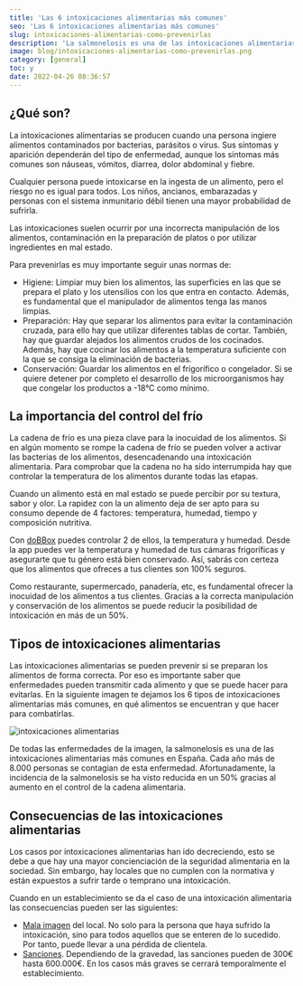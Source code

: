 ```yaml
---
title: 'Las 6 intoxicaciones alimentarias más comunes'
seo: 'Las 6 intoxicaciones alimentarias más comunes'
slug: intoxicaciones-alimentarias-como-prevenirlas
description: 'La salmonelosis es una de las intoxicaciones alimentarias más comunes. Cada año en España se contagian 8.000 personas.'
image: blog/intoxicaciones-alimentarias-como-prevenirlas.png
category: [general]
toc: y
date: 2022-04-26 08:36:57
---
```


## ¿Qué son?

La intoxicaciones alimentarias se producen cuando una persona ingiere alimentos contaminados por bacterias, parásitos o virus. Sus síntomas y aparición dependerán del tipo de enfermedad, aunque los síntomas más comunes son náuseas, vómitos, diarrea, dolor abdominal y fiebre.

Cualquier persona puede intoxicarse en la ingesta de un alimento, pero el riesgo no es igual para todos. Los niños, ancianos, embarazadas y personas con el sistema inmunitario débil tienen una mayor probabilidad de sufrirla.

Las intoxicaciones suelen ocurrir por una incorrecta manipulación de los alimentos, contaminación en la preparación de platos o por utilizar ingredientes en mal estado.

Para prevenirlas es muy importante seguir unas normas de:

- Higiene: Limpiar muy bien los alimentos, las superficies en las que se prepara el plato y los utensilios con los que entra en contacto. Además, es fundamental que el manipulador de alimentos tenga las manos limpias.
- Preparación: Hay que separar los alimentos para evitar la contaminación cruzada, para ello hay que utilizar diferentes tablas de cortar. También, hay que guardar alejados los alimentos crudos de los cocinados. Además, hay que cocinar los alimentos a la temperatura suficiente con la que se consiga la eliminación de bacterias.
- Conservación: Guardar los alimentos en el frigorífico o congelador. Si se quiere detener por completo el desarrollo de los microorganismos hay que congelar los productos a -18°C como mínimo.

## La importancia del control del frío

La cadena de frío es una pieza clave para la inocuidad de los alimentos. Si en algún momento se rompe la cadena de frío se pueden volver a activar las bacterias de los alimentos, desencadenando una intoxicación alimentaria. Para comprobar que la cadena no ha sido interrumpida hay que controlar la temperatura de los alimentos durante todas las etapas.

Cuando un alimento está en mal estado se puede percibir por su textura, sabor y olor. La rapidez con la un alimento deja de ser apto para su consumo depende de 4 factores: temperatura, humedad, tiempo y composición nutritiva.

Con [doBBox](/) puedes controlar 2 de ellos, la temperatura y humedad. Desde la app puedes ver la temperatura y humedad de tus cámaras frigoríficas y asegurarte que tu género está bien conservado. Así, sabrás con certeza que los alimentos que ofreces a tus clientes son 100% seguros.

Como restaurante, supermercado, panadería, etc, es fundamental ofrecer la inocuidad de los alimentos a tus clientes. Gracias a la correcta manipulación y conservación de los alimentos se puede reducir la posibilidad de intoxicación en más de un 50%.

## Tipos de intoxicaciones alimentarias

Las intoxicaciones alimentarias se pueden prevenir si se preparan los alimentos de forma correcta. Por eso es importante saber que enfermedades pueden transmitir cada alimento y que se puede hacer para evitarlas. En la siguiente imagen te dejamos los 6 tipos de intoxicaciones alimentarias más comunes, en qué alimentos se encuentran y que hacer para combatirlas.

![intoxicaciones alimentarias](blog/intoxicaciones-alimentarias-mas-comunes.webp)

De todas las enfermedades de la imagen, la salmonelosis es una de las intoxicaciones alimentarias más comunes en España. Cada año más de 8.000 personas se contagian de esta enfermedad. Afortunadamente, la incidencia de la salmonelosis se ha visto reducida en un 50% gracias al aumento en el control de la cadena alimentaria.

## Consecuencias de las intoxicaciones alimentarias

Los casos por intoxicaciones alimentarias han ido decreciendo, esto se debe a que hay una mayor concienciación de la seguridad alimentaria en la sociedad. Sin embargo, hay locales que no cumplen con la normativa y están expuestos a sufrir tarde o temprano una intoxicación.

Cuando en un establecimiento se da el caso de una intoxicación alimentaria las consecuencias pueden ser las siguientes:

- [Mala imagen](https://elpais.com/economia/2021-10-06/el-supremo-obliga-a-un-restaurante-a-devolver-lo-cobrado-por-un-banquete-de-bodas-tras-la-intoxicacion-de-52-invitados.html) del local. No solo para la persona que haya sufrido la intoxicación, sino para todos aquellos que se enteren de lo sucedido. Por tanto, puede llevar a una pérdida de clientela.
- [Sanciones](https://www.prevensystem.com/internacional/643/noticia-conoces-las-sanciones-por-incumplir-la-normativa-de-seguridad-alimentaria.html). Dependiendo de la gravedad, las sanciones pueden de 300€ hasta 600.000€. En los casos más graves se cerrará temporalmente el establecimiento.